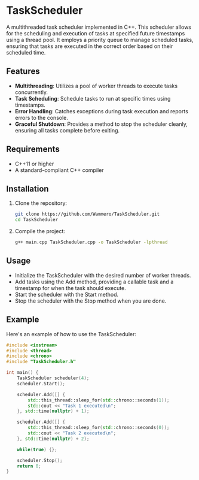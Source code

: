 # TaskScheduler

A multithreaded task scheduler implemented in C++. This scheduler allows for the scheduling and execution of tasks at specified future timestamps using a thread pool. It employs a priority queue to manage scheduled tasks, ensuring that tasks are executed in the correct order based on their scheduled time.

## Features

- **Multithreading**: Utilizes a pool of worker threads to execute tasks concurrently.
- **Task Scheduling**: Schedule tasks to run at specific times using timestamps.
- **Error Handling**: Catches exceptions during task execution and reports errors to the console.
- **Graceful Shutdown**: Provides a method to stop the scheduler cleanly, ensuring all tasks complete before exiting.

## Requirements

- C++11 or higher
- A standard-compliant C++ compiler

## Installation

1. Clone the repository:
   ```bash
   git clone https://github.com/Wammero/TaskScheduler.git
   cd TaskScheduler
2. Compile the project:
   ```bash
   g++ main.cpp TaskScheduler.cpp -o TaskScheduler -lpthread
## Usage
- Initialize the TaskScheduler with the desired number of worker threads.
- Add tasks using the Add method, providing a callable task and a timestamp for when the task should execute.
- Start the scheduler with the Start method.
- Stop the scheduler with the Stop method when you are done.


## Example
Here's an example of how to use the TaskScheduler:
```C++
#include <iostream>
#include <thread>
#include <chrono>
#include "TaskScheduler.h"

int main() {
    TaskScheduler scheduler(4);
    scheduler.Start();

    scheduler.Add([] {
        std::this_thread::sleep_for(std::chrono::seconds(1));
        std::cout << "Task 1 executed\n";
    }, std::time(nullptr) + 1);

    scheduler.Add([] {
        std::this_thread::sleep_for(std::chrono::seconds(0));
        std::cout << "Task 2 executed\n";
    }, std::time(nullptr) + 2);

    while(true) {};

    scheduler.Stop();
    return 0;
}
```